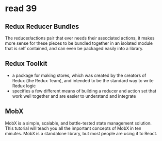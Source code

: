 # read 39

## Redux Reducer Bundles 

The reducer/actions pair that ever needs their associated actions, it makes more sense for these pieces to be bundled together in an isolated module that is self contained, and can even be packaged easily into a library.

## Redux Toolkit
* a package for making stores, which was created by the creators of Redux (the Redux Team), and intended to be the standard way to write Redux logic
* specifies a few different means of building a reducer and action set that work well together and are easier to understand and integrate

## MobX
MobX is a simple, scalable, and battle-tested state management solution. This tutorial will teach you all the important concepts of MobX in ten minutes. MobX is a standalone library, but most people are using it to React.
